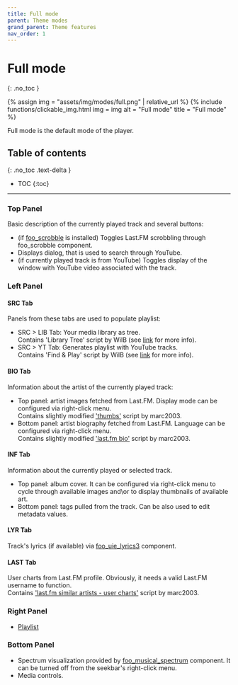 ```yaml
---
title: Full mode
parent: Theme modes
grand_parent: Theme features
nav_order: 1
---
```


# Full mode
{: .no_toc }

{% assign img = "assets/img/modes/full.png" | relative_url %}
{% include functions/clickable_img.html
  img = img
  alt = "Full mode"
  title = "Full mode"
%}

Full mode is the default mode of the player.

## Table of contents
{: .no_toc .text-delta }

* TOC
{:toc}

---

### Top Panel

Basic description of the currently played track and several buttons:
- (if [foo_scrobble](https://github.com/gix/foo_scrobble) is installed) Toggles Last.FM scrobbling through foo_scrobble component.
- Displays dialog, that is used to search through YouTube.
- (if currently played track is from YouTube) Toggles display of the window with YouTube video associated with the track.

### Left Panel

#### SRC Tab

Panels from these tabs are used to populate playlist:
- SRC > LIB Tab: Your media library as tree.  
  Contains 'Library Tree' script by WilB (see [link](https://hydrogenaud.io/index.php/topic,110938.0.html) for more info).  
- SRC > YT Tab: Generates playlist with YouTube tracks.  
  Contains 'Find & Play' script by WilB (see [link](https://hydrogenaud.io/index.php/topic,105522.0.html) for more info).

#### BIO Tab

Information about the artist of the currently played track:
- Top panel: artist images fetched from Last.FM. Display mode can be configured via right-click menu.  
  Contains slightly modified ['thumbs'](https://github.com/TheQwertiest/smp_2003/blob/master/thumbs.js) script by marc2003.
- Bottom panel: artist biography fetched from Last.FM. Language can be configured via right-click menu.  
  Contains slightly modified ['last.fm bio'](https://github.com/TheQwertiest/smp_2003/blob/master/last.fm%20bio.js) script by marc2003.

#### INF Tab 

Information about the currently played or selected track.
- Top panel: album cover. It can be configured via right-click menu to cycle through available images and\or to display thumbnails of available art.
- Bottom panel: tags pulled from the track. Can be also used to edit metadata values.

#### LYR Tab 

Track's lyrics (if available) via [foo_uie_lyrics3](https://www.foobar2000.org/components/view/foo_uie_lyrics3) component.

#### LAST Tab 

User charts from Last.FM profile. Obviously, it needs a valid Last.FM username to function.   
Contains ['last.fm similar artists - user charts'](https://github.com/TheQwertiest/smp_2003/blob/master/last.fm%20similar%20artists%20%2B%20user%20charts%20%2B%20recent%20tracks.js) script by marc2003.

### Right Panel

- [Playlist](../panels/playlist_panel.md)

### Bottom Panel

- Spectrum visualization provided by [foo_musical_spectrum](https://hydrogenaud.io/index.php/topic,97404.msg814844.html) component. It can be turned off from the seekbar's right-click menu.
- Media controls.
